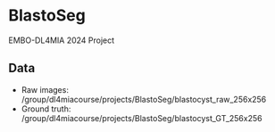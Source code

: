 # BlastoSeg
EMBO-DL4MIA 2024 Project

## Data 
- Raw images: /group/dl4miacourse/projects/BlastoSeg/blastocyst_raw_256x256
- Ground truth: /group/dl4miacourse/projects/BlastoSeg/blastocyst_GT_256x256
